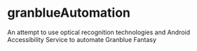 # granblueAutomation
An attempt to use optical recognition technologies and Android Accessibility Service to automate Granblue Fantasy
